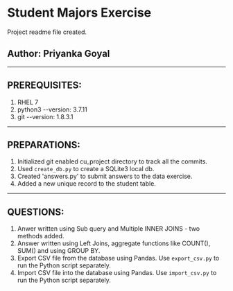 # Student Majors Exercise 
Project readme file created. 

## Author: Priyanka Goyal

-------------------------------------------
## PREREQUISITES:

1. RHEL 7
2. python3 --version: 3.7.11
3. git --version: 1.8.3.1
-------------------------------------------
## PREPARATIONS:

1. Initialized git enabled cu_project directory to track all the commits.
2. Used ```create_db.py``` to create a SQLite3 local db.
3. Created 'answers.py' to submit answers to the data exercise.
4. Added a new unique record to the student table.
-------------------------------------------
## QUESTIONS:
1. Anwer written using Sub query and Multiple INNER JOINS - two methods added. 
2. Answer written using Left Joins, aggregate functions like COUNT(), SUM() and using GROUP BY. 
3. Export CSV file from the database using Pandas. Use ```export_csv.py``` to run the Python script separately.
4. Import CSV file into the database using Pandas. Use ```import_csv.py``` to run the Python script separately.
